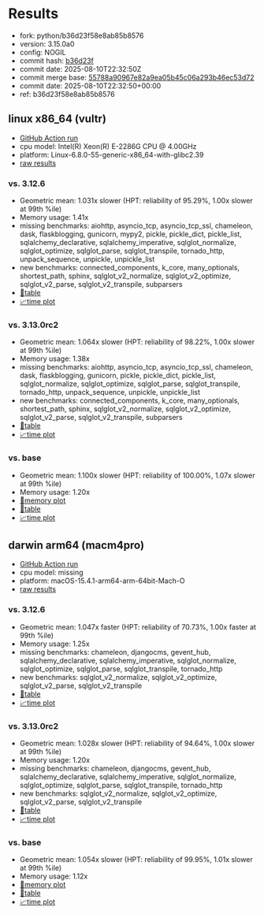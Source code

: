 # Results

- fork: python/b36d23f58e8ab85b8576
- version: 3.15.0a0
- config: NOGIL
- commit hash: [b36d23f](https://github.com/python/cpython/commit/b36d23f)
- commit date: 2025-08-10T22:32:50Z
- commit merge base: [55788a90967e82a9ea05b45c06a293b46ec53d72](https://github.com/python/cpython/commit/55788a90967e82a9ea05b45c06a293b46ec53d72)
- commit date: 2025-08-10T22:32:50+00:00
- ref: b36d23f58e8ab85b8576

## linux x86_64 (vultr)

- [GitHub Action run](https://github.com/facebookexperimental/free-threading-benchmarking/actions/runs/16868176053)
- cpu model: Intel(R) Xeon(R) E-2286G CPU @ 4.00GHz
- platform: Linux-6.8.0-55-generic-x86_64-with-glibc2.39
- [raw results](bm-20250810-vultr-x86_64-python-b36d23f58e8ab85b8576-3.15.0a0-b36d23f.json)

### vs. 3.12.6

- Geometric mean: 1.031x slower (HPT: reliability of 95.29%, 1.00x slower at 99th %ile)
- Memory usage: 1.41x
- missing benchmarks: aiohttp, asyncio_tcp, asyncio_tcp_ssl, chameleon, dask, flaskblogging, gunicorn, mypy2, pickle, pickle_dict, pickle_list, sqlalchemy_declarative, sqlalchemy_imperative, sqlglot_normalize, sqlglot_optimize, sqlglot_parse, sqlglot_transpile, tornado_http, unpack_sequence, unpickle, unpickle_list
- new benchmarks: connected_components, k_core, many_optionals, shortest_path, sphinx, sqlglot_v2_normalize, sqlglot_v2_optimize, sqlglot_v2_parse, sqlglot_v2_transpile, subparsers
- [📄table](bm-20250810-vultr-x86_64-python-b36d23f58e8ab85b8576-3.15.0a0-b36d23f-vs-3.12.6.md)
- [📈time plot](bm-20250810-vultr-x86_64-python-b36d23f58e8ab85b8576-3.15.0a0-b36d23f-vs-3.12.6.svg)

### vs. 3.13.0rc2

- Geometric mean: 1.064x slower (HPT: reliability of 98.22%, 1.00x slower at 99th %ile)
- Memory usage: 1.38x
- missing benchmarks: aiohttp, asyncio_tcp, asyncio_tcp_ssl, chameleon, dask, flaskblogging, gunicorn, pickle, pickle_dict, pickle_list, sqlglot_normalize, sqlglot_optimize, sqlglot_parse, sqlglot_transpile, tornado_http, unpack_sequence, unpickle, unpickle_list
- new benchmarks: connected_components, k_core, many_optionals, shortest_path, sphinx, sqlglot_v2_normalize, sqlglot_v2_optimize, sqlglot_v2_parse, sqlglot_v2_transpile, subparsers
- [📄table](bm-20250810-vultr-x86_64-python-b36d23f58e8ab85b8576-3.15.0a0-b36d23f-vs-3.13.0rc2.md)
- [📈time plot](bm-20250810-vultr-x86_64-python-b36d23f58e8ab85b8576-3.15.0a0-b36d23f-vs-3.13.0rc2.svg)

### vs. base

- Geometric mean: 1.100x slower (HPT: reliability of 100.00%, 1.07x slower at 99th %ile)
- Memory usage: 1.20x
- [🧠memory plot](bm-20250810-vultr-x86_64-python-b36d23f58e8ab85b8576-3.15.0a0-b36d23f-vs-base-mem.svg)
- [📄table](bm-20250810-vultr-x86_64-python-b36d23f58e8ab85b8576-3.15.0a0-b36d23f-vs-base.md)
- [📈time plot](bm-20250810-vultr-x86_64-python-b36d23f58e8ab85b8576-3.15.0a0-b36d23f-vs-base.svg)

## darwin arm64 (macm4pro)

- [GitHub Action run](https://github.com/facebookexperimental/free-threading-benchmarking/actions/runs/16868176053)
- cpu model: missing
- platform: macOS-15.4.1-arm64-arm-64bit-Mach-O
- [raw results](bm-20250810-macm4pro-arm64-python-b36d23f58e8ab85b8576-3.15.0a0-b36d23f.json)

### vs. 3.12.6

- Geometric mean: 1.047x faster (HPT: reliability of 70.73%, 1.00x faster at 99th %ile)
- Memory usage: 1.25x
- missing benchmarks: chameleon, djangocms, gevent_hub, sqlalchemy_declarative, sqlalchemy_imperative, sqlglot_normalize, sqlglot_optimize, sqlglot_parse, sqlglot_transpile, tornado_http
- new benchmarks: sqlglot_v2_normalize, sqlglot_v2_optimize, sqlglot_v2_parse, sqlglot_v2_transpile
- [📄table](bm-20250810-macm4pro-arm64-python-b36d23f58e8ab85b8576-3.15.0a0-b36d23f-vs-3.12.6.md)
- [📈time plot](bm-20250810-macm4pro-arm64-python-b36d23f58e8ab85b8576-3.15.0a0-b36d23f-vs-3.12.6.svg)

### vs. 3.13.0rc2

- Geometric mean: 1.028x slower (HPT: reliability of 94.64%, 1.00x slower at 99th %ile)
- Memory usage: 1.20x
- missing benchmarks: chameleon, djangocms, gevent_hub, sqlalchemy_declarative, sqlalchemy_imperative, sqlglot_normalize, sqlglot_optimize, sqlglot_parse, sqlglot_transpile, tornado_http
- new benchmarks: sqlglot_v2_normalize, sqlglot_v2_optimize, sqlglot_v2_parse, sqlglot_v2_transpile
- [📄table](bm-20250810-macm4pro-arm64-python-b36d23f58e8ab85b8576-3.15.0a0-b36d23f-vs-3.13.0rc2.md)
- [📈time plot](bm-20250810-macm4pro-arm64-python-b36d23f58e8ab85b8576-3.15.0a0-b36d23f-vs-3.13.0rc2.svg)

### vs. base

- Geometric mean: 1.054x slower (HPT: reliability of 99.95%, 1.01x slower at 99th %ile)
- Memory usage: 1.12x
- [🧠memory plot](bm-20250810-macm4pro-arm64-python-b36d23f58e8ab85b8576-3.15.0a0-b36d23f-vs-base-mem.svg)
- [📄table](bm-20250810-macm4pro-arm64-python-b36d23f58e8ab85b8576-3.15.0a0-b36d23f-vs-base.md)
- [📈time plot](bm-20250810-macm4pro-arm64-python-b36d23f58e8ab85b8576-3.15.0a0-b36d23f-vs-base.svg)

